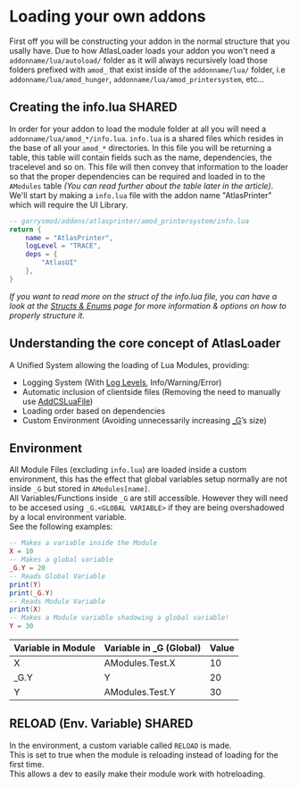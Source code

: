 # Loading your own addons

First off you will be constructing your addon in the normal structure that you usally have. Due to how AtlasLoader loads your addon you won't need a `addonname/lua/autoload/` folder as it will always recursively load those folders prefixed with `amod_` that exist inside of the `addonname/lua/` folder, i.e `addonname/lua/amod_hunger`, `addonname/lua/amod_printersystem`, etc...

## Creating the info.lua <shared>SHARED</shared>

In order for your addon to load the module folder at all you will need a `addonname/lua/amod_*/info.lua`. `info.lua` is a shared files which resides in the base of all your `amod_*` directories. In this file you will be returning a table, this table will contain fields such as the name, dependencies, the tracelevel and so on. This file will then convey that information to the loader so that the proper dependencies can be required and loaded in to the `AModules` table *(You can read further about the table later in the article)*. We'll start by making a `info.lua` file with the addon name "AtlasPrinter" which will require the UI Library.

```lua
-- garrysmod/addons/atlasprinter/amod_printersystem/info.lua
return {
    name = "AtlasPrinter",
    logLevel = "TRACE",
    deps = {
        "AtlasUI"
    },
}
```

*If you want to read more on the struct of the info.lua file, you can have a look at the [Structs & Enums](/atlasloader/documentation/structs-and-enums) page for more information & options on how to properly structure it.*

## Understanding the core concept of AtlasLoader

A Unified System allowing the loading of Lua Modules, providing:

* Logging System (With [Log Levels](#log_level-enums), Info/Warning/Error)
* Automatic inclusion of clientside files (Removing the need to manually use [AddCSLuaFile](https://wiki.facepunch.com/gmod/Global.AddCSLuaFile))
* Loading order based on dependencies 
* Custom Environment (Avoiding unnecessarily increasing [_G](https://wiki.facepunch.com/gmod/Global_Variables)’s size)

## Environment

All Module Files (excluding `info.lua`) are loaded inside a custom environment, this has the effect that global variables setup normally are not inside `_G` but stored in `AModules[name]`.<br>
All Variables/Functions inside `_G` are still accessible. However they will need to be accesed using `_G.<GLOBAL VARIABLE>` if they are being overshadowed by a local environment variable.<br>
See the following examples:

```lua
-- Makes a variable inside the Module
X = 10
-- Makes a global variable
_G.Y = 20
-- Reads Global Variable
print(Y)
print(_G.Y)
-- Reads Module Variable
print(X)
-- Makes a Module variable shadowing a global variable!
Y = 30
```

| Variable in Module | Variable in _G (Global) | Value |
| -- | -- | -- |
| X | AModules.Test.X | 10 |
| _G.Y | Y | 20 |
| Y | AModules.Test.Y | 30 |

## RELOAD (Env. Variable) <shared>SHARED</shared>
In the environment, a custom variable called `RELOAD` is made.<br>
This is set  to true when the module is reloading instead of loading for the first time.<br>
This allows a dev to easily make their module work with hotreloading.
